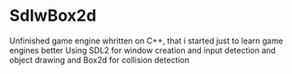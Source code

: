 # SdlwBox2d
Unfinished game engine whritten on C++, that i started just to learn game engines better
Using SDL2 for window creation and input detection and object drawing and Box2d for collision detection 
